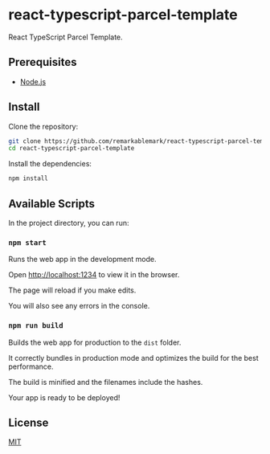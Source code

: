 # react-typescript-parcel-template

React TypeScript Parcel Template.

## Prerequisites

- [Node.js](https://nodejs.org/en/download/)

## Install

Clone the repository:

```sh
git clone https://github.com/remarkablemark/react-typescript-parcel-template.git
cd react-typescript-parcel-template
```

Install the dependencies:

```sh
npm install
```

## Available Scripts

In the project directory, you can run:

### `npm start`

Runs the web app in the development mode.

Open [http://localhost:1234](http://localhost:1234) to view it in the browser.

The page will reload if you make edits.

You will also see any errors in the console.

### `npm run build`

Builds the web app for production to the `dist` folder.

It correctly bundles in production mode and optimizes the build for the best performance.

The build is minified and the filenames include the hashes.

Your app is ready to be deployed!

## License

[MIT](LICENSE)
